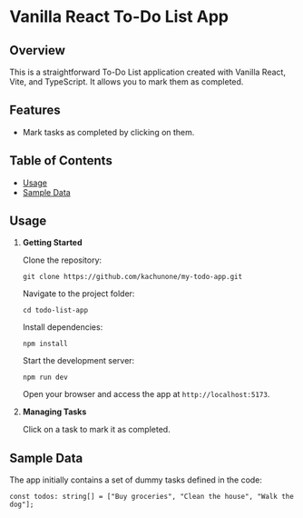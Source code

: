 # Vanilla React To-Do List App

## Overview

This is a straightforward To-Do List application created with Vanilla React, Vite, and TypeScript. It allows you to mark them as completed.

## Features

- Mark tasks as completed by clicking on them.

## Table of Contents

- [Usage](#usage)
- [Sample Data](#sample-data)

## Usage

1. **Getting Started**

   Clone the repository:
  
     ```
     git clone https://github.com/kachunone/my-todo-app.git
     ```


   Navigate to the project folder:

     ```
     cd todo-list-app
     ```
     
   Install dependencies:

     ```
     npm install
     ```

   Start the development server:

     ```
     npm run dev
     ```

   Open your browser and access the app at `http://localhost:5173`.

3. **Managing Tasks**

   Click on a task to mark it as completed.

## Sample Data

The app initially contains a set of dummy tasks defined in the code:

```
const todos: string[] = ["Buy groceries", "Clean the house", "Walk the dog"];

